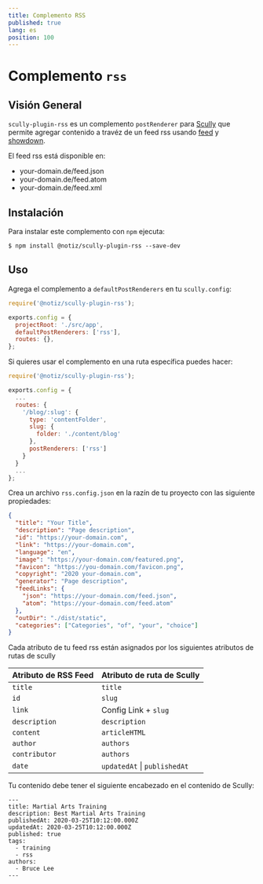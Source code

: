 ```yaml
---
title: Complemento RSS
published: true
lang: es
position: 100
---
```


# Complemento `rss`

<div class="docs-link_table">
  <a class="homepage" href="https://github.com/notiz-dev/scully-plugins"></a>
  <a class="repository" href="https://github.com/notiz-dev/scully-plugins/tree/master/plugins/rss"></a>
</div>

## Visión General

`scully-plugin-rss` es un complemento `postRenderer` para [Scully](http://scully.io/) que permite agregar contenido a travéz de un feed rss usando [feed](https://github.com/jpmonette/feed) y [showdown](https://github.com/showdownjs/showdown).

El feed rss está disponible en:

- your-domain.de/feed.json
- your-domain.de/feed.atom
- your-domain.de/feed.xml

## Instalación

Para instalar este complemento con `npm` ejecuta:

```
$ npm install @notiz/scully-plugin-rss --save-dev
```

## Uso

Agrega el complemento a `defaultPostRenderers` en tu `scully.config`:

```js
require('@notiz/scully-plugin-rss');

exports.config = {
  projectRoot: './src/app',
  defaultPostRenderers: ['rss'],
  routes: {},
};
```

Si quieres usar el complemento en una ruta específica puedes hacer:

```js
require('@notiz/scully-plugin-rss');

exports.config = {
  ...
  routes: {
    '/blog/:slug': {
      type: 'contentFolder',
      slug: {
        folder: './content/blog'
      },
      postRenderers: ['rss']
    }
  }
  ...
};
```

Crea un archivo `rss.config.json` en la razín de tu proyecto con las siguiente propiedades:

```json
{
  "title": "Your Title",
  "description": "Page description",
  "id": "https://your-domain.com",
  "link": "https://your-domain.com",
  "language": "en",
  "image": "https://your-domain.com/featured.png",
  "favicon": "https://you-domain.com/favicon.png",
  "copyright": "2020 your-domain.com",
  "generator": "Page description",
  "feedLinks": {
    "json": "https://your-domain.com/feed.json",
    "atom": "https://your-domain.com/feed.atom"
  },
  "outDir": "./dist/static",
  "categories": ["Categories", "of", "your", "choice"]
}
```

Cada atributo de tu feed rss están asignados por los siguientes atributos de rutas de scully

| Atributo de RSS Feed | Atributo de ruta de Scully   |
| -------------------- | ---------------------------- |
| `title`              | `title`                      |
| `id`                 | `slug`                       |
| `link`               | Config Link + `slug`         |
| `description`        | `description`                |
| `content`            | `articleHTML`                |
| `author`             | `authors`                    |
| `contributor`        | `authors`                    |
| `date`               | `updatedAt` \| `publishedAt` |

Tu contenido debe tener el siguiente encabezado en el contenido de Scully:

```
---
title: Martial Arts Training
description: Best Martial Arts Training
publishedAt: 2020-03-25T10:12:00.000Z
updatedAt: 2020-03-25T10:12:00.000Z
published: true
tags:
  - training
  - rss
authors:
  - Bruce Lee
---
```
